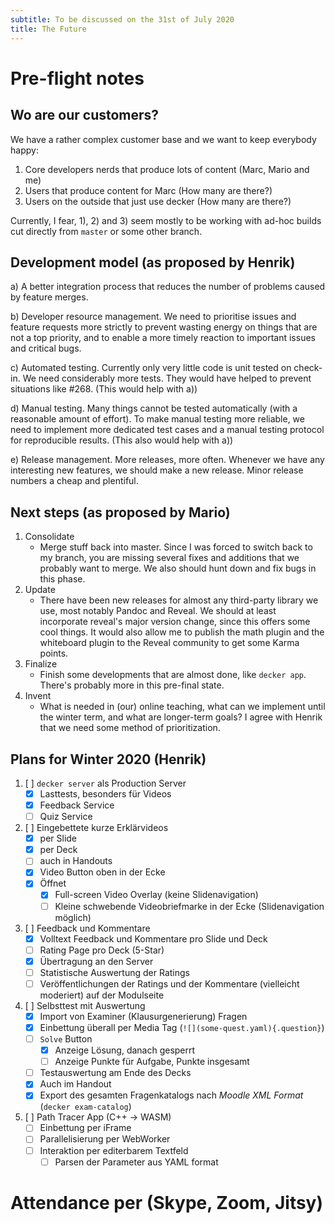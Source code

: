```yaml
---
subtitle: To be discussed on the 31st of July 2020
title: The Future
---
```


# Pre-flight notes

## Wo are our customers?

We have a rather complex customer base and we want to keep everybody
happy:

1)  Core developers nerds that produce lots of content (Marc, Mario and
    me)
2)  Users that produce content for Marc (How many are there?)
3)  Users on the outside that just use decker (How many are there?)

Currently, I fear, 1), 2) and 3) seem mostly to be working with ad-hoc
builds cut directly from `master` or some other branch.

## Development model (as proposed by Henrik)

a)  A better integration process that reduces the number of problems
    caused by feature merges.

b)  Developer resource management. We need to prioritise issues and
    feature requests more strictly to prevent wasting energy on things
    that are not a top priority, and to enable a more timely reaction to
    important issues and critical bugs.

c)  Automated testing. Currently only very little code is unit tested on
    check-in. We need considerably more tests. They would have helped to
    prevent situations like \#268. (This would help with a))

d)  Manual testing. Many things cannot be tested automatically (with a
    reasonable amount of effort). To make manual testing more reliable,
    we need to implement more dedicated test cases and a manual testing
    protocol for reproducible results. (This also would help with a))

e)  Release management. More releases, more often. Whenever we have any
    interesting new features, we should make a new release. Minor
    release numbers a cheap and plentiful.

## Next steps (as proposed by Mario)

1)  Consolidate
    -   Merge stuff back into master. Since I was forced to switch back
        to my branch, you are missing several fixes and additions that
        we probably want to merge. We also should hunt down and fix bugs
        in this phase.
2)  Update
    -   There have been new releases for almost any third-party library
        we use, most notably Pandoc and Reveal. We should at least
        incorporate reveal's major version change, since this offers
        some cool things. It would also allow me to publish the math
        plugin and the whiteboard plugin to the Reveal community to get
        some Karma points.
3)  Finalize
    -   Finish some developments that are almost done, like
        `decker app`. There's probably more in this pre-final state.
4)  Invent
    -   What is needed in (our) online teaching, what can we implement
        until the winter term, and what are longer-term goals? I agree
        with Henrik that we need some method of prioritization.

## Plans for Winter 2020 (Henrik)

1.  [ ] `decker server` als Production Server
    -   [X] Lasttests, besonders für Videos
    -   [X] Feedback Service
    -   [ ] Quiz Service
2.  [ ] Eingebettete kurze Erklärvideos
    -   [X] per Slide
    -   [X] per Deck
    -   [ ] auch in Handouts
    -   [X] Video Button oben in der Ecke
    -   [X] Öffnet
        -   [X] Full-screen Video Overlay (keine Slidenavigation)
        -   [ ] Kleine schwebende Videobriefmarke in der Ecke
            (Slidenavigation möglich)
3.  [ ] Feedback und Kommentare
    -   [X] Volltext Feedback und Kommentare pro Slide und Deck
    -   [ ] Rating Page pro Deck (5-Star)
    -   [X] Übertragung an den Server
    -   [ ] Statistische Auswertung der Ratings
    -   [ ] Veröffentlichungen der Ratings und der Kommentare
        (vielleicht moderiert) auf der Modulseite
4.  [ ] Selbsttest mit Auswertung
    -   [x] Import von Examiner (Klausurgenerierung) Fragen
    -   [x] Einbettung überall per Media Tag
        (`![](some-quest.yaml){.question}`)
    -   [ ] `Solve` Button
        -   [x] Anzeige Lösung, danach gesperrt
        -   [ ] Anzeige Punkte für Aufgabe, Punkte insgesamt
    -   [ ] Testauswertung am Ende des Decks
    -   [X] Auch im Handout
    -   [X] Export des gesamten Fragenkatalogs nach *Moodle XML Format*
        (`decker exam-catalog`)
5.  [ ] Path Tracer App (C++ -\> WASM)
    -   [ ] Einbettung per iFrame
    -   [ ] Parallelisierung per WebWorker
    -   [ ] Interaktion per editerbarem Textfeld
        -   [ ] Parsen der Parameter aus YAML format

# Attendance per (Skype, Zoom, Jitsy)
